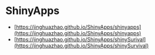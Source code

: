 # ShinyApps

* [https://jinghuazhao.github.io/ShinyApps/shinyapps](https://jinghuazhao.github.io/ShinyApps/shinyapps)
* [https://jinghuazhao.github.io/ShinyApps/shinySurival](https://jinghuazhao.github.io/ShinyApps/shinySurvival)
